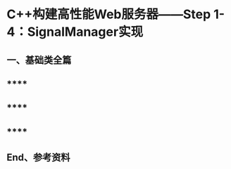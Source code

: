 
# **C++构建高性能Web服务器——Step 1-4：SignalManager实现**

## **一、基础类全篇**
## ****

## ****

## ****

## **End、参考资料**